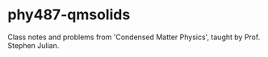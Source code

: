 # phy487-qmsolids

Class notes and problems from 'Condensed Matter Physics', taught by Prof. Stephen Julian.
